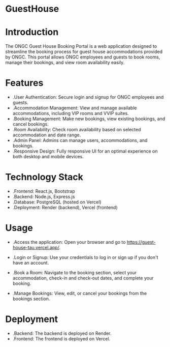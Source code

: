 # GuestHouse
# Introduction
The ONGC Guest House Booking Portal is a web application designed to streamline the booking process for guest house accommodations provided by ONGC. This portal allows ONGC employees and guests to book rooms, manage their bookings, and view room availability easily.
# Features
- .User Authentication: Secure login and signup for ONGC employees and guests.
- .Accommodation Management: View and manage available accommodations, including VIP rooms and VVIP suites.
- .Booking Management: Make new bookings, view existing bookings, and cancel bookings.
- .Room Availability: Check room availability based on selected accommodation and date range.
- .Admin Panel: Admins can manage users, accommodations, and bookings.
- .Responsive Design: Fully responsive UI for an optimal experience on both desktop and mobile devices.
# Technology Stack
- .Frontend: React.js, Bootstrap
- .Backend: Node.js, Express.js
- .Database: PostgreSQL (hosted on Vercel)
- .Deployment: Render (backend), Vercel (frontend)
# Usage
- .Access the application:
Open your browser and go to https://guest-house-tau.vercel.app/.

- .Login or Signup:
Use your credentials to log in or sign up if you don't have an account.

- .Book a Room:
Navigate to the booking section, select your accommodation, check-in and check-out dates, and complete your booking.

- .Manage Bookings:
View, edit, or cancel your bookings from the bookings section.

# Deployment
- .Backend:
The backend is deployed on Render. 
- .Frontend:
The frontend is deployed on Vercel. 
